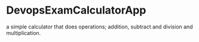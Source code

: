# DevopsExamCalculatorApp
 a simple calculator that does operations; addition, subtract and division and multiplication.
